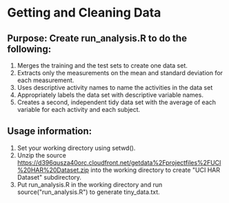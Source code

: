 # Getting and Cleaning Data

## Purpose:  Create run_analysis.R to do the following:

1. Merges the training and the test sets to create one data set.
2. Extracts only the measurements on the mean and standard deviation for each measurement.
3. Uses descriptive activity names to name the activities in the data set
4. Appropriately labels the data set with descriptive variable names.
5. Creates a second, independent tidy data set with the average of each variable for each activity and each subject.

## Usage information:

1. Set your working directory using setwd().
2. Unzip the source https://d396qusza40orc.cloudfront.net/getdata%2Fprojectfiles%2FUCI%20HAR%20Dataset.zip into the working directory to create "UCI HAR Dataset" subdirectory.
3. Put run_analysis.R in the working directory and run source("run_analysis.R") to generate tiny_data.txt.
